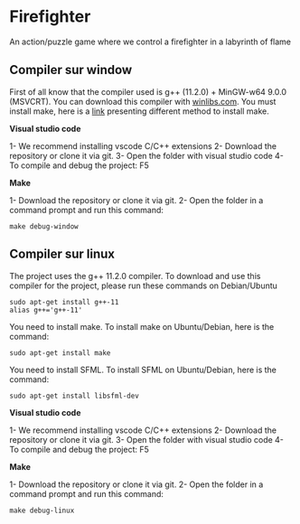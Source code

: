 # Firefighter
An action/puzzle game where we control a firefighter in a labyrinth of flame
## Compiler sur window

First of all know that the compiler used is g++ (11.2.0) + MinGW-w64 9.0.0 (MSVCRT). You can download this compiler with [winlibs.com](https://winlibs.com/).
You must install make, here is a [link](https://stackoverflow.com/questions/32127524/how-to-install-and-use-make-in-windows) presenting different method to install make.

__Visual studio code__

1- We recommend installing vscode C/C++ extensions
2- Download the repository or clone it via git.
3- Open the folder with visual studio code
4- To compile and debug the project: F5

__Make__

1- Download the repository or clone it via git.
2- Open the folder in a command prompt and run this command:
```
make debug-window
```

## Compiler sur linux

The project uses the g++ 11.2.0 compiler. To download and use this compiler for the project, please run these commands on Debian/Ubuntu
```
sudo apt-get install g++-11
alias g++='g++-11'
```
You need to install make. To install make on Ubuntu/Debian, here is the command:
```
sudo apt-get install make
```
You need to install SFML. To install SFML on Ubuntu/Debian, here is the command:
```
sudo apt-get install libsfml-dev
```
__Visual studio code__

1- We recommend installing vscode C/C++ extensions
2- Download the repository or clone it via git.
3- Open the folder with visual studio code
4- To compile and debug the project: F5

__Make__

1- Download the repository or clone it via git.
2- Open the folder in a command prompt and run this command:
```
make debug-linux
```
